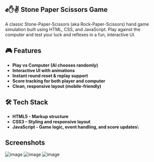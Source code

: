 ## ✊✋✌️ Stone Paper Scissors Game
A classic Stone-Paper-Scissors (aka Rock-Paper-Scissors) hand game simulation built using HTML, CSS, and JavaScript. Play against the computer and test your luck and reflexes in a fun, interactive UI.

## 🎮 Features
- **Play vs Computer (AI chooses randomly)**
- **Interactive UI with animations**
- **Instant round reset & replay support**
- **Score tracking for both player and computer**
- **Clean, responsive layout (mobile-friendly)**

## 🛠️ Tech Stack
- **HTML5 - Markup structure**
- **CSS3 – Styling and responsive layout**
- **JavaScript - Game logic, event handling, and score updates**\

## Screenshots

![image](https://github.com/user-attachments/assets/6605a611-a55d-4a45-940a-44109b37c2a2)
![image](https://github.com/user-attachments/assets/9d0be713-a76d-4bd9-a266-0ce31651564e)
![image](https://github.com/user-attachments/assets/752e471d-ab76-4ef6-a1e0-24a36b6b34d9)



